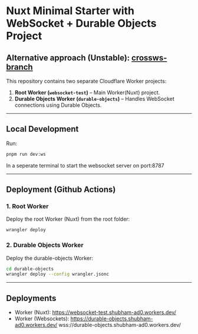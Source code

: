 # Nuxt Minimal Starter with WebSocket + Durable Objects Project

## Alternative approach (Unstable): [crossws-branch](https://github.com/kandalgaonkarshubham/websocket-test/tree/crossws)

This repository contains two separate Cloudflare Worker projects:

1. **Root Worker (`websocket-test`)** – Main Worker(Nuxt) project.
2. **Durable Objects Worker (`durable-objects`)** – Handles WebSocket connections using Durable Objects.

---

## Local Development

Run:

```bash
pnpm run dev:ws
```
  In a seperate terminal to start the websocket server on port:8787

---

## Deployment (Github Actions)

### 1. Root Worker

Deploy the root Worker (Nuxt) from the root folder:

```bash
wrangler deploy
```

### 2. Durable Objects Worker

Deploy the durable-objects Worker:

```bash
cd durable-objects
wrangler deploy --config wrangler.jsonc
```
---

## Deployments


- Worker (Nuxt): https://websocket-test.shubham-ad0.workers.dev/
- Worker (Websockets): https://durable-objects.shubham-ad0.workers.dev/ wss://durable-objects.shubham-ad0.workers.dev/
